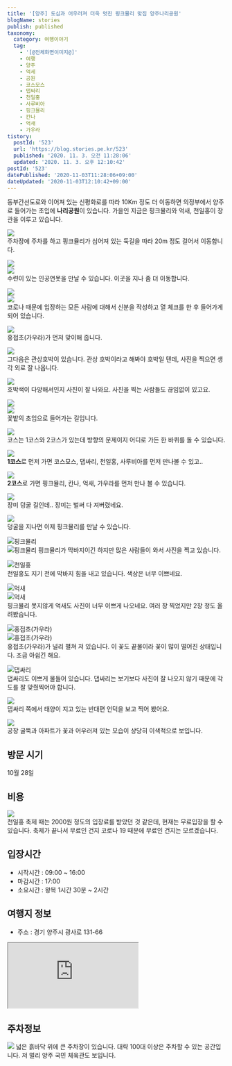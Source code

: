 ```yaml
---
title: '[양주] 도심과 어우러져 더욱 멋진 핑크뮬리 맞집 양주나리공원'
blogName: stories
publish: published
taxonomy:
  category: 여행이야기
  tag:
    - '[@전체화면이미지@]'
    - 여행
    - 양주
    - 억세
    - 공원
    - 코스모스
    - 댑싸리
    - 천일홍
    - 사루비아
    - 핑크뮬리
    - 칸나
    - 억새
    - 가우라
tistory:
  postId: '523'
  url: 'https://blog.stories.pe.kr/523'
  published: '2020. 11. 3. 오전 11:28:06'
  updated: '2020. 11. 3. 오후 12:10:42'
postId: '523'
datePublished: '2020-11-03T11:28:06+09:00'
dateUpdated: '2020-11-03T12:10:42+09:00'
---
```




동부간선도로와 이어져 있는 신평화로를 따라 10Km 정도 더 이동하면 의정부에서 양주로 들어가는 초입에 **나리공원**이 있습니다. 가을인 지금은 핑크뮬리와 억새, 천일홍이 장관을 이루고 있습니다. 

![](./images/20201028_141357-01.jpeg)  
주차장에 주차를 하고 핑크뮬리가 심어져 있는 둑길을 따라 20m 정도 걸어서 이동합니다. 

![](./images/20201028_141734-01.jpeg)  
![](./images/20201028_153725-01.jpeg)  
수련이 있는 인공연못을 만날 수 있습니다. 이곳을 지나 좀 더 이동합니다.  

![](./images/20201028_141819-01.jpeg)  
![](./images/20201028_141859-01.jpeg)  
코로나 때문에 입장하는 모든 사람에 대해서 신분을 작성하고 열 체크를 한 후 들어가게 되어 있습니다. 

![](./images/20201028_142049-01.jpeg)  
홍접초(가우라)가 먼저 맞이해 줍니다. 

![](./images/20201028_141931-01.jpeg)  
그다음은 관상호박이 있습니다. 관상 호박이라고 해봐야 호박일 텐데, 사진을 찍으면 생각 외로 잘 나옵니다.  

![](./images/20201028_142309-01.jpeg)  
호박색이 다양해서인지 사진이 잘 나와요. 사진을 찍는 사람들도 끊임없이 있고요.

![](./images/20201028_142643-01.jpeg)  
![](./images/20201028_142831-01.jpeg)  
꽃밭의 초입으로 들어가는 길입니다. 

![](./images/20201028_153327-01.jpeg)  
코스는 1코스와 2코스가 있는데 방향의 문제이지 어디로 가든 한 바퀴를 돌 수 있습니다. 

![](./images/20201028_153255-01.jpeg)  
**1코스**로 먼저 가면 코스모스, 댑싸리, 천일홍, 사루비아를 먼저 만나볼 수 있고..

![](./images/20201028_153305-01.jpeg)  
**2코스**로 가면 핑크뮬리, 칸나, 억새, 가우라를 먼저 만나 볼 수 있습니다. 

![](./images/20201028_143116-01.jpeg)  
장미 덩굴 길인데.. 장미는 벌써 다 져버렸네요. 

![](./images/20201028_143212-01.jpeg)  
덩굴을 지나면 이제 핑크뮬리를 만날 수 있습니다. 

![핑크뮬리](./images/20201028_143329-01.jpeg)  
![핑크뮬리](./images/20201028_143703-01.jpeg)
핑크뮬리가 막바지이긴 하지만 많은 사람들이 와서 사진을 찍고 있습니다. 

![천일홍](./images/20201028_144031-01.jpeg)  
천일홍도 지기 전에 막바지 힘을 내고 있습니다. 색상은 너무 이쁘네요. 

![억새](./images/20201028_171024-01.jpeg)  
![억새](./images/20201028_144917-01.jpeg)  
핑크뮬리 못지않게 억새도 사진이 너무 이쁘게 나오네요. 여러 장 찍었지만 2장 정도 올려봤습니다. 

![홍접초(가우라)](./images/20201028_150037-01.jpeg)  
![홍접초(가우라)](./images/20201028_150114-01.jpeg)  
홍접초(가우라)가 널리 펼쳐 저 있습니다. 이 꽃도 끝물이라 꽃이 많이 떨어진 상태입니다. 조금 아쉽긴 해요.

![댑싸리](./images/20201028_150541-01.jpeg)  
댑싸리도 이쁘게 물들어 있습니다. 댑싸리는 보기보다 사진이 잘 나오지 않기 때문에 각도를 잘 맞췄찍어야 합니다.  

![](./images/20201028_150759-01.jpeg)  
댑싸리 쪽에서 태양이 지고 있는 반대편 언덕을 보고 찍어 봤어요. 

![](./images/20201028_150827-01.jpeg)  
공장 굴뚝과 아파트가 꽃과 어우러져 있는 모습이 상당히 이색적으로 보입니다.   

## 방문 시기  
10월 28일

## 비용  
![](./images/20201028_141703-01.jpeg)  
천일홍 축제 때는 2000원 정도의 입장료를 받았던 것 같은데, 현재는 무료입장을 할 수 있습니다. 축제가 끝나서 무료인 건지 코로나 19 때문에 무료인 건지는 모르겠습니다. 

## 입장시간  
- 시작시간 : 09:00 ~ 16:00  
- 마감시간 : 17:00  
- 소요시간 : 왕복 1시간 30분 ~ 2시간  

## 여행지 정보  
- 주소 : 경기 양주시 광사로 131-66   
<div class='embed-responsive embed-responsive-16by9'>
    <iframe src='https://www.google.com/maps/embed?pb=!1m18!1m12!1m3!1d3153.234015724951!2d127.07854161517449!3d37.784555179757646!2m3!1f0!2f0!3f0!3m2!1i1024!2i768!4f13.1!3m3!1m2!1s0x357cc42cfd903077%3A0x3621e227d97176ee!2z64KY66as6rO17JuQ!5e0!3m2!1sko!2skr!4v1604370348560!5m2!1sko!2skr' class='embed-responsive-item' allowfullscreen></iframe>
</div>

## 주차정보  
![](./images/20201028_141309-01.jpeg)
넓은 흙바닥 위에 큰 주차장이 있습니다. 대략 100대 이상은 주차할 수 있는 공간입니다. 저 멀리 양주 국민 체육관도 보입니다. 
